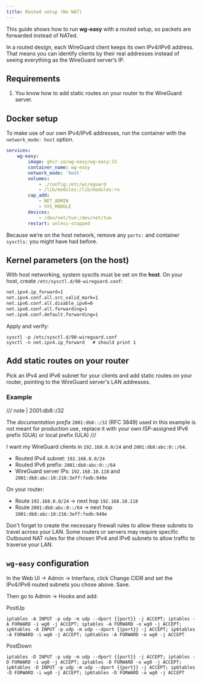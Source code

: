 ```yaml
---
title: Routed setup (No NAT)
---
```


This guide shows how to run **wg-easy** with a routed setup, so packets are forwarded instead of NATed.

In a routed design, each WireGuard client keeps its own IPv4/IPv6 address. That means you can identify clients by their real addresses instead of seeing everything as the WireGuard server’s IP.

## Requirements

1. You know how to add static routes on your router to the WireGuard server.

## Docker setup

To make use of our own IPv4/IPv6 addresses, run the container with the `network_mode: host` option.

```yaml
services:
    wg-easy:
        image: ghcr.io/wg-easy/wg-easy:15
        container_name: wg-easy
        network_mode: 'host'
        volumes:
            - ./config:/etc/wireguard
            - /lib/modules:/lib/modules:ro
        cap_add:
            - NET_ADMIN
            - SYS_MODULE
        devices:
            - /dev/net/tun:/dev/net/tun
        restart: unless-stopped
```

Because we’re on the host network, remove any `ports:` and container `sysctls:` you might have had before.

## Kernel parameters (on the host)

With host networking, system sysctls must be set on the **host**. On your host, create `/etc/sysctl.d/90-wireguard.conf`:

```txt
net.ipv4.ip_forward=1
net.ipv4.conf.all.src_valid_mark=1
net.ipv6.conf.all.disable_ipv6=0
net.ipv6.conf.all.forwarding=1
net.ipv6.conf.default.forwarding=1
```

Apply and verify:

```shell
sysctl -p /etc/sysctl.d/90-wireguard.conf
sysctl -n net.ipv4.ip_forward   # should print 1
```

## Add static routes on your router

Pick an IPv4 and IPv6 subnet for your clients and add static routes on your router, pointing to the WireGuard server's LAN addresses.

### Example

/// note | 2001:db8::/32

The _documentation prefix_ `2001:db8::/32` (RFC 3849) used in this example is not meant for production use, replace it with your own ISP-assigned IPv6 prefix (GUA) or local prefix (ULA)
///

I want my WireGuard clients in `192.168.0.0/24` and `2001:db8:abc:0::/64`.

- Routed IPv4 subnet: `192.168.0.0/24`
- Routed IPv6 prefix: `2001:db8:abc:0::/64`
- WireGuard server IPs: `192.168.10.118` and `2001:db8:abc:10:216:3eff:fedb:949e`

On your router:

- Route `192.168.0.0/24` → next hop `192.168.10.118`
- Route `2001:db8:abc:0::/64` → next hop `2001:db8:abc:10:216:3eff:fedb:949e`

Don't forget to create the necessary firewall rules to allow these subnets to travel across your LAN. Some routers or servers may require specific Outbound NAT rules for the chosen IPv4 and IPv6 subnets to allow traffic to traverse your LAN.

## `wg-easy` configuration

In the Web UI → Admin → Interface, click Change CIDR and set the IPv4/IPv6 routed subnets you chose above. Save.

Then go to Admin → Hooks and add:

PostUp

```shell
iptables -A INPUT -p udp -m udp --dport {{port}} -j ACCEPT; iptables -A FORWARD -i wg0 -j ACCEPT; iptables -A FORWARD -o wg0 -j ACCEPT; ip6tables -A INPUT -p udp -m udp --dport {{port}} -j ACCEPT; ip6tables -A FORWARD -i wg0 -j ACCEPT; ip6tables -A FORWARD -o wg0 -j ACCEPT
```

PostDown

```shell
iptables -D INPUT -p udp -m udp --dport {{port}} -j ACCEPT; iptables -D FORWARD -i wg0 -j ACCEPT; iptables -D FORWARD -o wg0 -j ACCEPT; ip6tables -D INPUT -p udp -m udp --dport {{port}} -j ACCEPT; ip6tables -D FORWARD -i wg0 -j ACCEPT; ip6tables -D FORWARD -o wg0 -j ACCEPT
```
